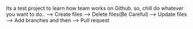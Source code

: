 Its a test project to learn how team works on Github.
so, chill do whatever you want to do..
--> Create files
--> Delete files(Be Careful)
--> Update files
--> Add branches
and then 
--> Pull request

